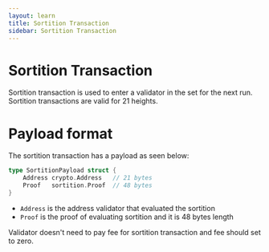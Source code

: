 ```yaml
---
layout: learn
title: Sortition Transaction
sidebar: Sortition Transaction
---
```


# Sortition Transaction

Sortition transaction is used to enter a validator in the set for the next run. Sortition
transactions are valid for 21 heights.

# Payload format

The sortition transaction has a payload as seen below:

```go
type SortitionPayload struct {
    Address crypto.Address   // 21 bytes
    Proof   sortition.Proof  // 48 bytes
}
```

- `Address` is the address validator that evaluated the sortition
- `Proof` is the proof of evaluating sortition and it is 48 bytes length

Validator doesn't need to pay fee for sortition transaction and fee should set to zero.
